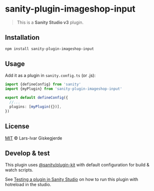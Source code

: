 # sanity-plugin-imageshop-input

> This is a **Sanity Studio v3** plugin.

## Installation

```sh
npm install sanity-plugin-imageshop-input
```

## Usage

Add it as a plugin in `sanity.config.ts` (or .js):

```ts
import {defineConfig} from 'sanity'
import {myPlugin} from 'sanity-plugin-imageshop-input'

export default defineConfig({
  //...
  plugins: [myPlugin({})],
})
```

## License

[MIT](LICENSE) © Lars-Ivar Giskegjerde

## Develop & test

This plugin uses [@sanity/plugin-kit](https://github.com/sanity-io/plugin-kit)
with default configuration for build & watch scripts.

See [Testing a plugin in Sanity Studio](https://github.com/sanity-io/plugin-kit#testing-a-plugin-in-sanity-studio)
on how to run this plugin with hotreload in the studio.
